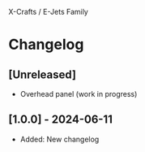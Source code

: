 X-Crafts / E-Jets Family

# Changelog

## [Unreleased]
- Overhead panel (work in progress)
 
## [1.0.0] - 2024-06-11
- Added: New changelog

